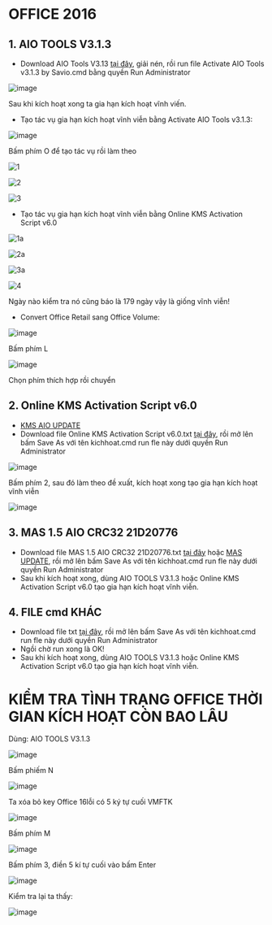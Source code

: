 # OFFICE 2016 #

## 1. AIO TOOLS V3.1.3 ##

- Download AIO Tools V3.13 [tại đây](https://1drv.ms/u/s!AkwSBX-xWiVhgReolwU8a9uuJrz7?e=AyNym8), giải nén, rồi run file Activate AIO Tools v3.1.3 by Savio.cmd bằng quyền Run Administrator

![image](https://user-images.githubusercontent.com/103977676/200758657-1ddf0219-2f35-4501-a18f-a084e5dcce15.png)

Sau khi kích hoạt xong ta gia hạn kích hoạt vĩnh viến.

- Tạo tác vụ gia hạn kích hoạt vĩnh viễn bằng Activate AIO Tools v3.1.3:

![image](https://user-images.githubusercontent.com/103977676/200756492-50b60776-f99b-4e12-8352-090c14850910.png)
 
Bấm phím O để tạo tác vụ rồi làm theo

![1](https://user-images.githubusercontent.com/103977676/202890026-86e15386-41d8-414c-ac7e-351285557571.png)

![2](https://user-images.githubusercontent.com/103977676/202890031-403f2c18-1c04-445d-b099-afa1072adfe0.png)

![3](https://user-images.githubusercontent.com/103977676/202890040-402bee8b-c50a-4934-8acd-4f4cc6a3f64f.png)

- Tạo tác vụ gia hạn kích hoạt vĩnh viễn bằng Online KMS Activation Script v6.0

![1a](https://user-images.githubusercontent.com/103977676/202890368-82a3d50e-674d-4cc0-8c01-bb0b9d9be91a.png)

![2a](https://user-images.githubusercontent.com/103977676/202890372-6ec73a21-12b5-45b9-b8f0-91daa3afd16f.png)

![3a](https://user-images.githubusercontent.com/103977676/202890385-a574d0ba-7ba3-4786-bfa2-08b94d177659.png)

![4](https://user-images.githubusercontent.com/103977676/202890408-40534008-6954-4246-aefd-4fa40a41c81c.png)

Ngày nào kiểm tra nó cũng báo là 179 ngày vậy là giống vĩnh viễn!

- Convert Office Retail sang Office Volume: 

![image](https://user-images.githubusercontent.com/103977676/200759447-a0c844d0-04d8-4bd2-a25d-c6711b080ee4.png)

Bấm phím L

![image](https://user-images.githubusercontent.com/103977676/200759618-7f8782ce-ae9c-4f7d-bc4e-5e273bc83b13.png)

Chọn phím thích hợp rồi chuyển
 
 ## 2. Online KMS Activation Script v6.0 ##

- [KMS AIO UPDATE](https://1drv.ms/u/s!AkwSBX-xWiVhiUOElDhoWwYkV9io?e=xm5Awg)
- Download file Online KMS Activation Script v6.0.txt [tại đây](https://1drv.ms/t/s!AkwSBX-xWiVhgRK591WjSVADwexy?e=1SdXR5), rồi mở lên bấm Save As với tên kichhoat.cmd run fle này dưới quyền Run Administrator

![image](https://user-images.githubusercontent.com/103977676/200760926-e43b81b3-67e9-4949-bbe8-bc7b045a0dc6.png)

Bấm phím 2, sau đó làm theo đề xuất, kích hoạt xong tạo gia hạn kích hoạt vĩnh viễn

![image](https://user-images.githubusercontent.com/103977676/200757742-48204110-7a4d-4897-a28c-7efdedcb2fad.png)

## 3. MAS 1.5 AIO CRC32 21D20776 ##

- Download file MAS 1.5 AIO CRC32 21D20776.txt [tại đây](https://1drv.ms/t/s!AkwSBX-xWiVhgQ2uicZ7U2jSug8O?e=pd3od9) hoặc [MAS UPDATE](https://1drv.ms/u/s!AkwSBX-xWiVhiT-3r9nKNHt51gBx?e=40ciuC), rồi mở lên bấm Save As với tên kichhoat.cmd run fle này dưới quyền Run Administrator
- Sau khi kích hoạt xong, dùng AIO TOOLS V3.1.3 hoặc Online KMS Activation Script v6.0 tạo gia hạn kích hoạt vĩnh viễn.

## 4. FILE cmd KHÁC ##

- Download file txt [tại đây](https://1drv.ms/t/s!AkwSBX-xWiVhgQ-Kki43J9PgB3hX?e=qfz17b), rồi mở lên bấm Save As với tên kichhoat.cmd run fle này dưới quyền Run Administrator
- Ngồi chờ run xong là OK!
- Sau khi kích hoạt xong, dùng AIO TOOLS V3.1.3 hoặc Online KMS Activation Script v6.0 tạo gia hạn kích hoạt vĩnh viễn.

# KIỂM TRA TÌNH TRẠNG OFFICE THỜI GIAN KÍCH HOẠT CÒN BAO LÂU #

Dùng: AIO TOOLS V3.1.3

![image](https://user-images.githubusercontent.com/103977676/200762904-e08f2581-cdf0-46d5-b2c1-c1fef6b124cb.png)

Bấm phiếm N

![image](https://user-images.githubusercontent.com/103977676/200763673-959c1572-5c4c-42f4-9424-43fc96955838.png)

Ta xóa bỏ key Office 16lỗi có 5 ký tự cuối VMFTK

![image](https://user-images.githubusercontent.com/103977676/200764433-13ecc560-eca6-43b5-8efb-d6dc9436b35f.png)

Bấm phím M

![image](https://user-images.githubusercontent.com/103977676/200764795-ed300532-6560-49ee-b475-0d40880a78c6.png)

Bấm phím 3, điền 5 kí tự cuối vào bấm Enter

![image](https://user-images.githubusercontent.com/103977676/200765155-c5b8bc3d-135b-47bf-a94a-3cec56f638f0.png)

Kiểm tra lại ta thấy:

![image](https://user-images.githubusercontent.com/103977676/200765447-5e3c87f0-d179-4ebf-ad0b-f3f9a5fcae4c.png)
